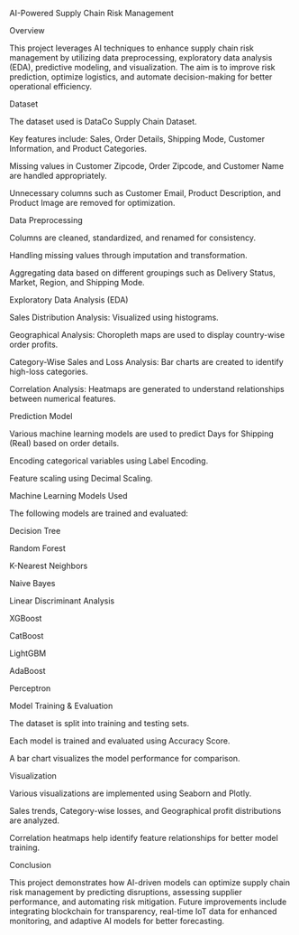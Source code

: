 AI-Powered Supply Chain Risk Management

Overview

This project leverages AI techniques to enhance supply chain risk management by utilizing data preprocessing, exploratory data analysis (EDA), predictive modeling, and visualization. The aim is to improve risk prediction, optimize logistics, and automate decision-making for better operational efficiency.

Dataset

The dataset used is DataCo Supply Chain Dataset.

Key features include: Sales, Order Details, Shipping Mode, Customer Information, and Product Categories.

Missing values in Customer Zipcode, Order Zipcode, and Customer Name are handled appropriately.

Unnecessary columns such as Customer Email, Product Description, and Product Image are removed for optimization.

Data Preprocessing

Columns are cleaned, standardized, and renamed for consistency.

Handling missing values through imputation and transformation.

Aggregating data based on different groupings such as Delivery Status, Market, Region, and Shipping Mode.

Exploratory Data Analysis (EDA)

Sales Distribution Analysis: Visualized using histograms.

Geographical Analysis: Choropleth maps are used to display country-wise order profits.

Category-Wise Sales and Loss Analysis: Bar charts are created to identify high-loss categories.

Correlation Analysis: Heatmaps are generated to understand relationships between numerical features.

Prediction Model

Various machine learning models are used to predict Days for Shipping (Real) based on order details.

Encoding categorical variables using Label Encoding.

Feature scaling using Decimal Scaling.

Machine Learning Models Used

The following models are trained and evaluated:

Decision Tree

Random Forest

K-Nearest Neighbors

Naive Bayes

Linear Discriminant Analysis

XGBoost

CatBoost

LightGBM

AdaBoost

Perceptron

Model Training & Evaluation

The dataset is split into training and testing sets.

Each model is trained and evaluated using Accuracy Score.

A bar chart visualizes the model performance for comparison.

Visualization

Various visualizations are implemented using Seaborn and Plotly.

Sales trends, Category-wise losses, and Geographical profit distributions are analyzed.

Correlation heatmaps help identify feature relationships for better model training.

Conclusion

This project demonstrates how AI-driven models can optimize supply chain risk management by predicting disruptions, assessing supplier performance, and automating risk mitigation. Future improvements include integrating blockchain for transparency, real-time IoT data for enhanced monitoring, and adaptive AI models for better forecasting.

